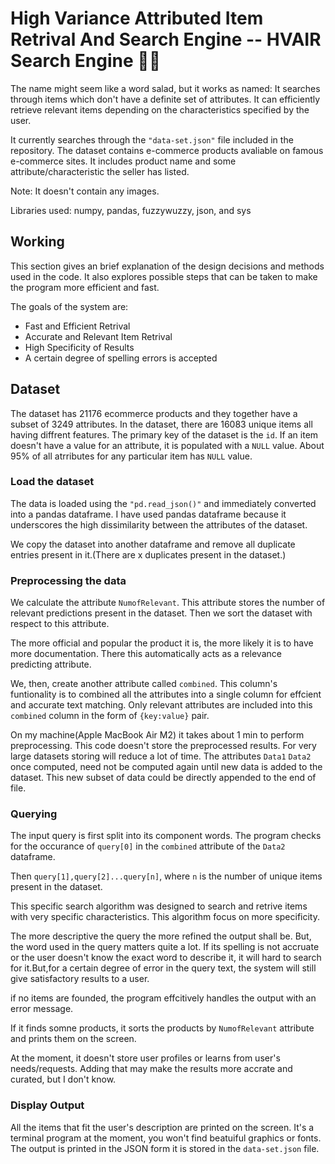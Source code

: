 # High Variance Attributed Item Retrival And Search Engine  -- HVAIR Search Engine 🔎👀

The name might seem like a word salad, but it works as named: It searches through items which don't have a definite set of attributes. It can efficiently retrieve relevant items depending on the characteristics specified by the user. 

It currently searches through the ```"data-set.json"``` file included in the repository. The dataset contains e-commerce products avaliable on famous e-commerce sites. It includes product name and some attribute/characteristic the seller has listed. 

Note: It doesn't contain any images.

Libraries used: numpy, pandas, fuzzywuzzy, json, and sys

## Working

This section gives an brief explanation of the design decisions and methods used in the code. It also explores possible steps that can be taken to make the program more efficient and fast. 

The goals of the system are:
 - Fast and Efficient Retrival
 - Accurate and Relevant Item Retrival
 - High Specificity of Results
 - A certain degree of spelling errors is accepted

 ## Dataset

 The dataset has 21176 ecommerce products and they together have a subset of 3249 attributes. In the dataset, there are 16083 unique items all having diffrent features. The primary key of the dataset is the ```id```. If an item doesn't have a value for an attribute, it is populated with a ```NULL``` value. About 95% of all atrributes for any particular item has ```NULL``` value.    

### Load the dataset

The data is loaded using the ```"pd.read_json()"``` and immediately converted into a pandas dataframe. I have used pandas dataframe because it underscores the high dissimilarity between the attributes of the dataset.

We copy the dataset into another dataframe and remove all duplicate entries present in it.(There are x duplicates present in the dataset.)

### Preprocessing the data

We calculate the attribute `NumofRelevant`. This attribute stores the number of relevant predictions present in the dataset. Then we sort the dataset with respect to this attribute.

The more official and popular the product it is, the more likely it is to have more documentation. There this automatically acts as a relevance predicting attribute.

We, then, create another attribute called `combined`. This column's funtionality is to combined all the attributes into a single column for effcient and accurate text matching. Only relevant attributes are included into this `combined` column in the form of `{key:value}` pair.

On my machine(Apple MacBook Air M2) it takes about 1 min to perform preprocessing. This code doesn't store the preprocessed results. For very large datasets storing will reduce a lot of time. The attributes ```Data1``` ```Data2``` once computed, need not be computed again until new data is added to the dataset. This new subset of data could be directly appended to the end of file.

### Querying

The input query is first split into its component words. The program checks for the occurance of ```query[0]``` in the ```combined``` attribute of the ```Data2``` dataframe.

Then ```query[1],query[2]...query[n]```, where ```n``` is the number of unique items present in the dataset.

This specific search algorithm was designed to search and retrive items with very specific characteristics. This algorithm focus on more specificity.

The more descriptive the query the more refined the output shall be. But, the word used in the query matters quite a lot. If its spelling is not accruate or the user doesn't know the exact word to describe it, it will hard to search for it.But,for a certain degree of error in the query text, the system will still give satisfactory results to a user. 

if no items are founded, the program effcitively handles the output with an error message.

If it finds somne products, it sorts the products by ```NumofRelevant``` attribute and prints them on the screen.

At the moment, it doesn't store user profiles or learns from user's needs/requests. Adding that may make the results more accrate and curated, but I don't know.

### Display Output


All the items that fit the user's description are printed on the screen. It's a terminal program at the moment, you won't find beatuiful graphics or fonts. The output is printed in the JSON form it is stored in the ```data-set.json``` file.